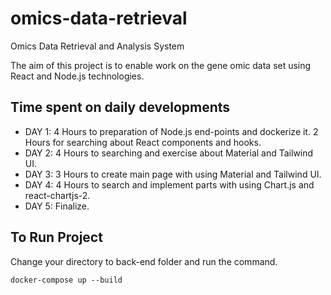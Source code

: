 # omics-data-retrieval
Omics Data Retrieval and Analysis System

The aim of this project is to enable work on the gene omic data set using React and Node.js technologies.

## Time spent on daily developments
* DAY 1: 4 Hours to preparation of Node.js end-points and dockerize it. 2 Hours for searching about React components and hooks.
* DAY 2: 4 Hours to searching and exercise about Material  and Tailwind UI.
* DAY 3: 3 Hours to create main page with using Material and Tailwind UI.
* DAY 4: 4 Hours to search and implement parts with using Chart.js and react-chartjs-2.
* DAY 5: Finalize.

## To Run Project
Change your directory to back-end folder and run the command.
```
docker-compose up --build
```
